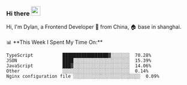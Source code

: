 ### Hi there <img src="https://media.giphy.com/media/hvRJCLFzcasrR4ia7z/giphy.gif" width="25px">

<!-- ![visitors](https://visitor-badge.glitch.me/badge?page_id=dislfyer.dislfyer) --!>

Hi, I'm Dylan, a Frontend Developer 🚀 from China, 🏠 base in shanghai.
<br/>
<br/>

📊 **This Week I Spent My Time On:**


<!--START_SECTION:waka-->

```text
TypeScript           █████████████████▓░░░░░░░  70.28%
JSON                 ████░░░░░░░░░░░░░░░░░░░░░  15.39%
JavaScript           ███▓░░░░░░░░░░░░░░░░░░░░░  14.06%
Other                ░░░░░░░░░░░░░░░░░░░░░░░░░  0.14%
Nginx configuration file ░░░░░░░░░░░░░░░░░░░░░░░░░  0.09%
```

<!--END_SECTION:waka-->

<!--
**About Me:**
 -->
